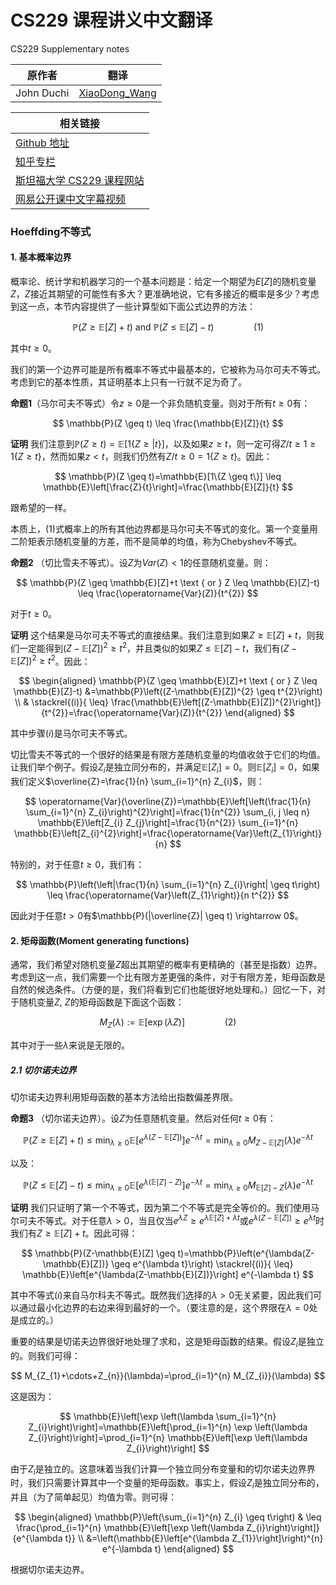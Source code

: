 # CS229 课程讲义中文翻译
CS229 Supplementary notes

|原作者|翻译|
|---|---|
|John Duchi|[XiaoDong_Wang](https://github.com/Dongzhixiao) |


|相关链接|
|---|
|[Github 地址](https://github。com/Kivy-CN/Stanford-CS-229-CN)|
|[知乎专栏](https://zhuanlan。zhihu。com/MachineLearn)|
|[斯坦福大学 CS229 课程网站](http://cs229。stanford。edu/)|
|[网易公开课中文字幕视频](http://open。163。com/movie/2008/1/M/C/M6SGF6VB4_M6SGHFBMC。html)|


### Hoeffding不等式

#### 1. 基本概率边界

概率论、统计学和机器学习的一个基本问题是：给定一个期望为$E[Z]$的随机变量$Z$，$Z$接近其期望的可能性有多大？更准确地说，它有多接近的概率是多少？考虑到这一点，本节内容提供了一些计算型如下面公式边界的方法：

$$
\mathbb{P}(Z \geq \mathbb{E}[Z]+t) \text { and } \mathbb{P}(Z \leq \mathbb{E}[Z]-t)\qquad\qquad(1)
$$

其中$t\ge 0$。

我们的第一个边界可能是所有概率不等式中最基本的，它被称为马尔可夫不等式。考虑到它的基本性质，其证明基本上只有一行就不足为奇了。

**命题1**（马尔可夫不等式）令$z\ge 0$是一个非负随机变量。则对于所有$t\ge 0$有：

$$
\mathbb{P}(Z \geq t) \leq \frac{\mathbb{E}[Z]}{t}
$$

**证明** 我们注意到$\mathbb{P}(Z \geq t)=\mathbb{E}[1\{Z \geq | t\}]$，以及如果$z\ge t$，则一定可得$Z / t \geq 1 \geq 1\{Z \geq t\}$，然而如果$z < t$，则我们仍然有$Z / t \geq 0=1\{Z \geq t\}$。因此：

$$
\mathbb{P}(Z \geq t)=\mathbb{E}[1\{Z \geq t\}] \leq \mathbb{E}\left[\frac{Z}{t}\right]=\frac{\mathbb{E}[Z]}{t}
$$

跟希望的一样。

本质上，$(1)$式概率上的所有其他边界都是马尔可夫不等式的变化。第一个变量用二阶矩表示随机变量的方差，而不是简单的均值，称为Chebyshev不等式。

**命题2** （切比雪夫不等式）。设$Z$为$Var(Z) < 1$的任意随机变量。则：

$$
\mathbb{P}(Z \geq \mathbb{E}[Z]+t \text { or } Z \leq \mathbb{E}[Z]-t) \leq \frac{\operatorname{Var}(Z)}{t^{2}}
$$

对于$t\ge 0$。

**证明** 这个结果是马尔可夫不等式的直接结果。我们注意到如果$Z \geq \mathbb{E}[Z]+t$，则我们一定能得到$(Z-\mathbb{E}[Z])^{2} \geq t^{2}$，并且类似的如果$Z \leq \mathbb{E}[Z]-t$，我们有$(Z-\mathbb{E}[Z])^{2} \geq t^{2}$。因此：

$$
\begin{aligned}
\mathbb{P}(Z \geq \mathbb{E}[Z]+t \text { or } Z \leq \mathbb{E}[Z]-t) 
&=\mathbb{P}\left((Z-\mathbb{E}[Z])^{2} \geq t^{2}\right) \\ 
& \stackrel{(i)}{ \leq} \frac{\mathbb{E}\left[(Z-\mathbb{E}[Z])^{2}\right]}{t^{2}}=\frac{\operatorname{Var}(Z)}{t^{2}} 
\end{aligned}
$$

其中步骤$(i)$是马尔可夫不等式。

切比雪夫不等式的一个很好的结果是有限方差随机变量的均值收敛于它们的均值。让我们举个例子。假设$Z_i$是独立同分布的，并满足$\mathbb{E}\left[Z_{i}\right]=0$。则$\mathbb{E}\left[Z_{i}\right]=0$，如果我们定义$\overline{Z}=\frac{1}{n} \sum_{i=1}^{n} Z_{i}$，则：

$$
\operatorname{Var}(\overline{Z})=\mathbb{E}\left[\left(\frac{1}{n} \sum_{i=1}^{n} Z_{i}\right)^{2}\right]=\frac{1}{n^{2}} \sum_{i, j \leq n} \mathbb{E}\left[Z_{i} Z_{j}\right]=\frac{1}{n^{2}} \sum_{i=1}^{n} \mathbb{E}\left[Z_{i}^{2}\right]=\frac{\operatorname{Var}\left(Z_{1}\right)}{n}
$$

特别的，对于任意$t\ge 0$，我们有：

$$
\mathbb{P}\left(\left|\frac{1}{n} \sum_{i=1}^{n} Z_{i}\right| \geq t\right) \leq \frac{\operatorname{Var}\left(Z_{1}\right)}{n t^{2}}
$$

因此对于任意$t > 0$有$\mathbb{P}(|\overline{Z}| \geq t) \rightarrow 0$。

#### 2. 矩母函数(Moment generating functions)

通常，我们希望对随机变量$Z$超出其期望的概率有更精确的（甚至是指数）边界。考虑到这一点，我们需要一个比有限方差更强的条件，对于有限方差，矩母函数是自然的候选条件。（方便的是，我们将看到它们也能很好地处理和。）回忆一下，对于随机变量$Z$, $Z$的矩母函数是下面这个函数：

$$
M_{Z}(\lambda) :=\mathbb{E}[\exp (\lambda Z)]\qquad\qquad(2)
$$

其中对于一些$\lambda$来说是无限的。

##### 2.1 切尔诺夫边界

切尔诺夫边界利用矩母函数的基本方法给出指数偏差界限。

**命题3** （切尔诺夫边界）。设$Z$为任意随机变量。然后对任何$t\ge 0$有：

$$
\mathbb{P}(Z \geq \mathbb{E}[Z]+t) \leq \min _{\lambda \geq 0} \mathbb{E}\left[e^{\lambda(Z-\mathbb{E}[Z])}\right] e^{-\lambda t}=\min _{\lambda \geq 0} M_{Z-\mathbb{E}[Z]}(\lambda) e^{-\lambda t}
$$

以及：

$$
\mathbb{P}(Z \leq \mathbb{E}[Z]-t) \leq \min _{\lambda \geq 0} \mathbb{E}\left[e^{\lambda(\mathbb{E}[Z]-Z)}\right] e^{-\lambda t}=\min _{\lambda \geq 0} M_{\mathbb{E}[Z]-Z}(\lambda) e^{-\lambda t}
$$

**证明** 我们只证明了第一个不等式，因为第二个不等式是完全等价的。我们使用马尔可夫不等式。对于任意$\lambda > 0$，当且仅当$e^{\lambda Z} \geq e^{\lambda \mathbb{E}[Z]+\lambda t}$或$e^{\lambda(Z-\mathbb{E}[Z])} \geq e^{\lambda t}$时我们有$Z \geq \mathbb{E}[Z]+t$。因此可得：

$$
\mathbb{P}(Z-\mathbb{E}[Z] \geq t)=\mathbb{P}\left(e^{\lambda(Z-\mathbb{E}[Z])} \geq e^{\lambda t}\right) \stackrel{(i)}{ \leq} \mathbb{E}\left[e^{\lambda(Z-\mathbb{E}[Z])}\right] e^{-\lambda t}
$$

其中不等式$(i)$来自马尔科夫不等式。既然我们选择的$\lambda > 0$无关紧要，因此我们可以通过最小化边界的右边来得到最好的一个。（要注意的是，这个界限在$\lambda = 0$处是成立的。）

重要的结果是切诺夫边界很好地处理了求和，这是矩母函数的结果。假设$Z_i$是独立的。则我们可得：

$$
M_{Z_{1}+\cdots+Z_{n}}(\lambda)=\prod_{i=1}^{n} M_{Z_{i}}(\lambda)
$$

这是因为：

$$
\mathbb{E}\left[\exp \left(\lambda \sum_{i=1}^{n} Z_{i}\right)\right]=\mathbb{E}\left[\prod_{i=1}^{n} \exp \left(\lambda Z_{i}\right)\right]=\prod_{i=1}^{n} \mathbb{E}\left[\exp \left(\lambda Z_{i}\right)\right]
$$

由于$Z_i$是独立的。这意味着当我们计算一个独立同分布变量和的切尔诺夫边界界时，我们只需要计算其中一个变量的矩母函数。事实上，假设$Z_i$是独立同分布的，并且（为了简单起见）均值为零。则可得：

$$
\begin{aligned} 
\mathbb{P}\left(\sum_{i=1}^{n} Z_{i} \geq t\right) 
& \leq \frac{\prod_{i=1}^{n} \mathbb{E}\left[\exp \left(\lambda Z_{i}\right)\right]}{e^{\lambda t}} \\ 
&=\left(\mathbb{E}\left[e^{\lambda Z_{1}}\right]\right)^{n} e^{-\lambda t} 
\end{aligned}
$$

根据切尔诺夫边界。